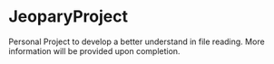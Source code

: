 # JeoparyProject
Personal Project to develop a better understand in file reading.  More information will be provided upon completion.
